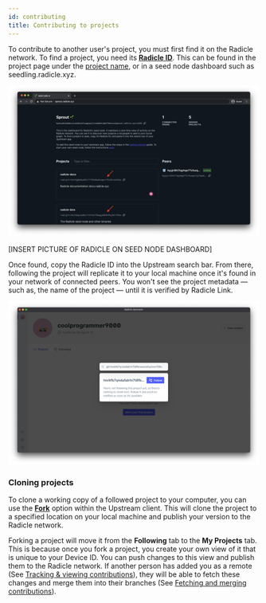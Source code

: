 ```yaml
---
id: contributing
title: Contributing to projects
---
```


To contribute to another user's project, you must first find it on the Radicle
network. To find a project, you need its [**Radicle ID**][ri]. This can be
found in the project page under the [project name][pn], or in a seed node dashboard such as seedling.radicle.xyz.

![Identity][id]

[INSERT PICTURE OF RADICLE ON SEED NODE DASHBOARD]

Once found, copy the Radicle ID into the Upstream search bar. From there, following the
project will replicate it to your local machine once it's found in your network
of connected peers. You won't see the project metadata — such as, the name of the project — until it is verified by Radicle Link. 

![Search bar][sb]

### Cloning projects

To clone a working copy of a followed project to your computer, you can use the
[**Fork**][ch] option within the Upstream client. This will clone the
project to a specified location on your local machine and publish your version to the Radicle network.

Forking a project will move it from the **Following** tab to the **My Projects** tab. This is because once you fork a project, you create your own view of it that is unique to your Device ID. You can push changes to this view and publish them to the Radicle network. If another person has added you as a remote (See [Tracking & viewing contributions][tv]), they will be able to fetch these changes and merge them into their branches (See [Fetching and merging contributions][fm]).

[tv]: pushing-and-pulling-changes.md
[fm]: fetching-and-merging.md


[br]: understanding-radicle/glossary.md/#branch
[ch]: understanding-radicle/glossary.md/#checkout
[fo]: understanding-radicle/how-it-works.md/#following
[go]: understanding-radicle/how-it-works.md/#gossip
[gs]: getting-started.md
[pn]: understanding-radicle/glossary.md/#project-name
[ri]: understanding-radicle/glossary.md/#project-id
[re]: understanding-radicle/glossary.md/#remote

[id]: /img/radicle-id-seed-node.png
[ps]: /img/peer-switcher.png
[sb]: /img/search-bar.png

[rd]: https://git-scm.com/book/en/v2/Getting-Started-First-Time-Git-Setup
